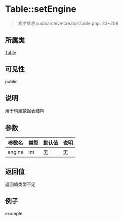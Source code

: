 # Table::setEngine

> *文件信息* suda\archive\creator\Table.php: 23~208
## 所属类 

[Table](../Table.md)

## 可见性

  public  
## 说明

用于构建数据表结构

## 参数

 
| 参数名 | 类型 | 默认值 | 说明 |
|--------|-----|-------|-------|
 | engine |  int | 无 | 无 |
## 返回值
返回值类型不定
## 例子

example